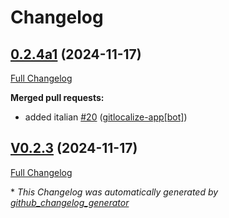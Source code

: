 # Changelog

## [0.2.4a1](https://github.com/OpenVoiceOS/ovos-skill-dictation/tree/0.2.4a1) (2024-11-17)

[Full Changelog](https://github.com/OpenVoiceOS/ovos-skill-dictation/compare/V0.2.3...0.2.4a1)

**Merged pull requests:**

- added italian [\#20](https://github.com/OpenVoiceOS/ovos-skill-dictation/pull/20) ([gitlocalize-app[bot]](https://github.com/apps/gitlocalize-app))

## [V0.2.3](https://github.com/OpenVoiceOS/ovos-skill-dictation/tree/V0.2.3) (2024-11-17)

[Full Changelog](https://github.com/OpenVoiceOS/ovos-skill-dictation/compare/0.2.3...V0.2.3)



\* *This Changelog was automatically generated by [github_changelog_generator](https://github.com/github-changelog-generator/github-changelog-generator)*
